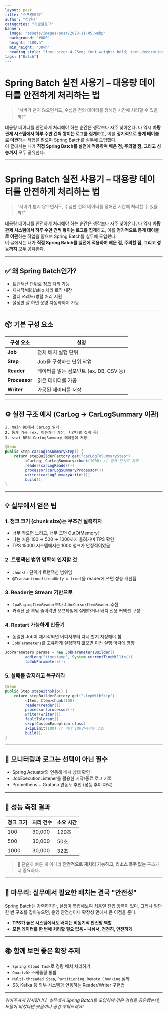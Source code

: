 ```yaml
---
layout: post  
title: "스프링배치"
author: "정인재"
categories: "기술블로그"
banner:
  image: "assets/images/post/2023-11-05.webp"
  background: "#000"
  height: "100vh"
  min_height: "38vh"
  heading_style: "font-size: 4.25em; font-weight: bold; text-decoration: underline"
tags: ["Batch"]
---
```


# Spring Batch 실전 사용기 – 대용량 데이터를 안전하게 처리하는 법

> “서버가 뻗지 않으면서도, 수십만 건의 데이터를 정해진 시간에 처리할 수 있을까?”

대용량 데이터를 안전하게 처리해야 하는 순간은 생각보다 자주 찾아온다. 나 역시 **차량 관제 시스템에서 하루 수만 건씩 쌓이는 로그를 집계**하고, 이를 **정기적으로 통계 테이블로 이관**하는 작업을 맡으며 Spring Batch를 실무에 도입했다.  
이 글에서는 내가 **직접 Spring Batch를 실전에 적용하며 배운 점, 주의할 점, 그리고 성능까지** 모두 공유한다.

---
# Spring Batch 실전 사용기 – 대용량 데이터를 안전하게 처리하는 법

> “서버가 뻗지 않으면서도, 수십만 건의 데이터를 정해진 시간에 처리할 수 있을까?”

대용량 데이터를 안전하게 처리해야 하는 순간은 생각보다 자주 찾아온다. 나 역시 **차량 관제 시스템에서 하루 수만 건씩 쌓이는 로그를 집계**하고, 이를 **정기적으로 통계 테이블로 이관**하는 작업을 맡으며 Spring Batch를 실무에 도입했다.  
이 글에서는 내가 **직접 Spring Batch를 실전에 적용하며 배운 점, 주의할 점, 그리고 성능까지** 모두 공유한다.

---

## ✅ 왜 Spring Batch인가?

- 트랜잭션 단위로 청크 처리 가능
- 재시작/에러/skip 처리 로직 내장
- 멀티 쓰레드/병렬 처리 지원
- 설정만 잘 하면 운영 자동화까지 가능

---

## 📦 기본 구성 요소

| 구성 요소 | 설명 |
|----------|------|
| **Job** | 전체 배치 실행 단위 |
| **Step** | Job을 구성하는 단위 작업 |
| **Reader** | 데이터를 읽는 컴포넌트 (ex. DB, CSV 등) |
| **Processor** | 읽은 데이터를 가공 |
| **Writer** | 가공된 데이터를 저장 |

---

## ⚙️ 실전 구조 예시 (CarLog → CarLogSummary 이관)

```text
1. main DB에서 CarLog 읽기
2. 통계 가공 (ex. 이동거리 계산, 시간대별 집계 등)
3. stat DB의 CarLogSummary 테이블에 저장
```

```java
@Bean
public Step carLogToSummaryStep() {
    return stepBuilderFactory.get("carLogToSummaryStep")
        .<CarLog, CarLogSummary>chunk(1000) // 청크 단위로 처리
        .reader(carLogReader())
        .processor(carLogSummaryProcessor())
        .writer(carLogSummaryWriter())
        .build();
}
```

---

## 💡 실무에서 얻은 팁

### 1. 청크 크기 (chunk size)는 무조건 실측하자

- 너무 작으면 느리고, 너무 크면 OutOfMemory!
- 나는 처음 100 → 500 → 1000까지 올려가며 TPS 확인
- TPS 15000 시스템에서는 1000 청크가 안정적이었음

### 2. 트랜잭션 범위 명확히 인지할 것

- `chunk()` 단위가 트랜잭션 범위임
- `@Transactional(readOnly = true)`을 reader에 쓰면 성능 개선됨

### 3. Reader는 Stream 기반으로

- `JpaPagingItemReader`보다 `JdbcCursorItemReader` 추천
- 커넥션 풀 부담 줄이려면 오프타임에 실행하거나 배치 전용 커넥션 구성

### 4. Restart 가능하게 만들기

- 동일한 Job이 재시작되면 어디서부터 다시 할지 지정해야 함
- `JobParameters`를 고유하게 설정하지 않으면 이전 실행 이력에 영향

```java
JobParameters params = new JobParametersBuilder()
        .addLong("timestamp", System.currentTimeMillis())
        .toJobParameters();
```

### 5. 실패를 감지하고 복구하라

```java
@Bean
public Step stepWithSkip() {
    return stepBuilderFactory.get("stepWithSkip")
        .<Item, Item>chunk(100)
        .reader(reader())
        .processor(processor())
        .writer(writer())
        .faultTolerant()
        .skip(CustomException.class)
        .skipLimit(100) // 최대 100건까지는 스킵
        .build();
}
```

---

## 🔎 모니터링과 로그는 선택이 아닌 필수

- Spring Actuator와 연동해 배치 상태 확인
- JobExecutionListener를 활용한 시작/종료 로그 기록
- Prometheus + Grafana 연동도 추천 (성능 추이 파악)

---

## 🧪 성능 측정 결과

| 청크 크기 | 처리 건수 | 소요 시간 |
|----------|----------|-----------|
| 100      | 30,000   | 120초     |
| 500      | 30,000   | 50초      |
| 1000     | 30,000   | 32초      |

> 🧠 단순히 빠른 게 아니라 **안정적으로 재처리 가능하고**, **리소스 폭주 없는** 구조가 더 중요하다.

---

## 🧵 마무리: 실무에서 필요한 배치는 결국 "안전성"

Spring Batch는 강력하지만, 설정이 복잡해보여 처음엔 진입 장벽이 있다. 그러나 일단 한 번 구조를 잡아놓으면, 운영 안정성이나 확장성 면에서 큰 이점을 준다.

- **TPS가 높은 시스템에서도 배치는 비동기적 안전망 역할**
- **모든 데이터를 한 번에 처리할 필요 없음 – 나눠서, 천천히, 안전하게**

---

## 📚 함께 보면 좋은 확장 주제

- `Spring Cloud Task`로 경량 배치 처리하기
- `Quartz`와 스케줄링 통합
- `Multi-threaded Step`, `Partitioning`, `Remote Chunking` 심화
- S3, Kafka 등 외부 시스템과 연동하는 Reader/Writer 구현법

---

_읽어주셔서 감사합니다. 실무에서 Spring Batch를 도입하며 겪은 경험을 공유했는데, 도움이 되셨다면 댓글이나 공감 부탁드려요!_
